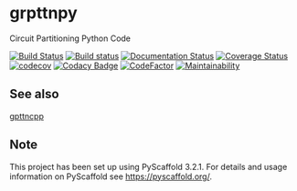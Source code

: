 grpttnpy
========

Circuit Partitioning Python Code

[![Build Status](https://travis-ci.org/luk036/grpttnpy.svg?branch=master)](https://travis-ci.org/luk036/grpttnpy)
[![Build status](https://ci.appveyor.com/api/projects/status/7h47qjklmnarn3to?svg=true)](https://ci.appveyor.com/project/luk036/grpttnpy)
[![Documentation Status](https://readthedocs.org/projects/grpttnpy/badge/?version=latest)](https://grpttnpy.readthedocs.io/en/latest/?badge=latest)
[![Coverage Status](https://coveralls.io/repos/github/luk036/grpttnpy/badge.svg?branch=master)](https://coveralls.io/github/luk036/grpttnpy?branch=master)
[![codecov](https://codecov.io/gh/luk036/grpttnpy/branch/master/graph/badge.svg)](https://codecov.io/gh/luk036/grpttnpy)
[![Codacy Badge](https://api.codacy.com/project/badge/Grade/1c8b47586d12409e95c7c143b1fec7e8)](https://app.codacy.com/app/luk036/grpttnpy?utm_source=github.com&utm_medium=referral&utm_content=luk036/grpttnpy&utm_campaign=Badge_Grade_Dashboard)
[![CodeFactor](https://www.codefactor.io/repository/github/luk036/grpttnpy/badge)](https://www.codefactor.io/repository/github/luk036/grpttnpy)
[![Maintainability](https://api.codeclimate.com/v1/badges/2551a7289b83520b6cac/maintainability)](https://codeclimate.com/github/luk036/grpttnpy/maintainability)

See also
--------

[gpttncpp](https://github.com/luk036/gpttncpp)

Note
----

This project has been set up using PyScaffold 3.2.1. For details and usage
information on PyScaffold see <https://pyscaffold.org/>.
